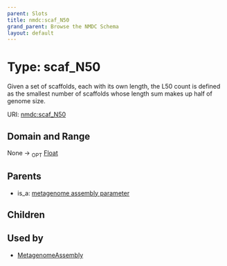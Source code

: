 ```yaml
---
parent: Slots
title: nmdc:scaf_N50
grand_parent: Browse the NMDC Schema
layout: default
---
```


# Type: scaf_N50


Given a set of scaffolds, each with its own length, the L50 count is defined as the smallest number of scaffolds whose length sum makes up half of genome size.

URI: [nmdc:scaf_N50](https://microbiomedata/meta/scaf_N50)

## Domain and Range

None ->  <sub>OPT</sub> [Float](types/Float.md)

## Parents

 *  is_a: [metagenome assembly parameter](metagenome_assembly_parameter.md)

## Children


## Used by

 * [MetagenomeAssembly](MetagenomeAssembly.md)
